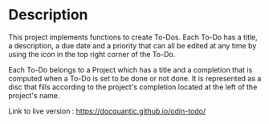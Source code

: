 # Description
This project implements functions to create To-Dos. Each To-Do has a title, a description, a due date and a priority that can all be edited at any time by using the icon in the top right corner of the To-Do.

Each To-Do belongs to a Project which has a title and a completion that is computed when a To-Do is set to be done or not done. It is represented as a disc that fills according to the project's completion located at the left of the project's name.

Link to live version : https://docquantic.github.io/odin-todo/